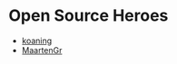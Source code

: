 # Open Source Heroes

- [koaning](https://github.com/koaning)
- [MaartenGr](https://github.com/MaartenGr)
